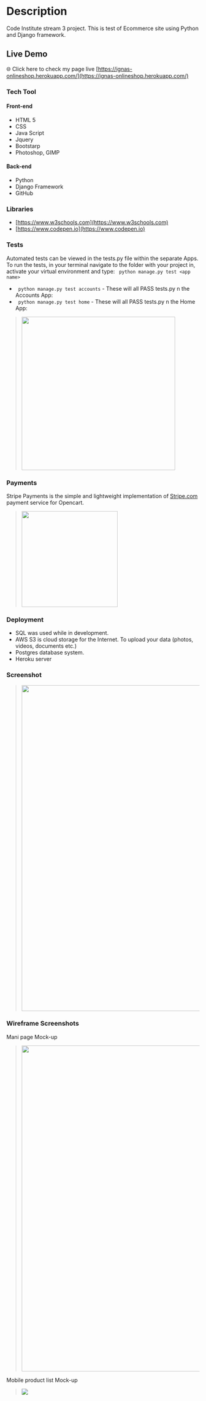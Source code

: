# Description
Code Institute stream 3 project.
This is test of Ecommerce site using Python and Django framework.

## Live Demo
:globe_with_meridians: Click here to check my page live [https://ignas-onlineshop.herokuapp.com/](https://ignas-onlineshop.herokuapp.com/)

### Tech Tool
#### Front-end
* HTML 5
* CSS
* Java Script
* Jquery
* Bootstarp
* Photoshop, GIMP
#### Back-end
* Python
* Django Framework
* GitHub

### Libraries
* [https://www.w3schools.com](https://www.w3schools.com)
* [https://www.codepen.io](https://www.codepen.io)

### Tests
Automated tests can be viewed in the tests.py file within the separate Apps. To run the tests, in your terminal navigate to the folder with your project in, activate your virtual environment and type:
``` python manage.py test <app name>```

* ``` python manage.py test accounts``` - These will all PASS tests.py n the Accounts App:
* ``` python manage.py test home``` - These will all PASS tests.py n the Home App:
><img src="https://github.com/ignasgri/Online-shop/blob/master/static/images/tests.JPG" width="400">

### Payments
Stripe Payments is the simple and lightweight implementation of [Stripe.com](https://stripe.com/ie) payment service for Opencart.
> <img src="https://github.com/ignasgri/Online-shop/blob/master/static/images/stripepay.JPG" width="250">

### Deployment
* SQL was used while in development.
* AWS S3 is cloud storage for the Internet. To upload your data (photos, videos, documents etc.)
* Postgres database system.
* Heroku server
### Screenshot
> <img src="https://github.com/ignasgri/Online-shop/blob/master/static/images/screen.jpg" width="850">

### Wireframe Screenshots
Mani page Mock-up
> <img src="https://github.com/ignasgri/Online-shop/blob/master/static/images/main.png" width="850">
Mobile product list Mock-up
> <img src="https://github.com/ignasgri/Online-shop/blob/master/static/images/mobile.png">



